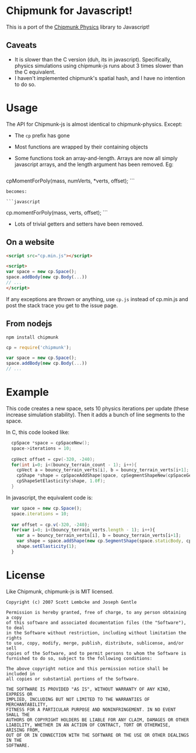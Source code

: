 # Chipmunk for Javascript!

This is a port of the [Chipmunk Physics](http://chipmunk-physics.net/) library to Javascript!

## Caveats

- It is slower than the C version (duh, its in javascript). Specifically, physics simulations using chipmunk-js runs about 3 times slower than the C equivalent.
- I haven't implemented chipmunk's spatial hash, and I have no intention to do so.

# Usage

The API for Chipmunk-js is almost identical to chipmunk-physics. Except:

- The `cp` prefix has gone
- Most functions are wrapped by their containing objects
- Some functions took an array-and-length. Arrays are now all simply javascript arrays, and the length argument has been removed. Eg:

    ```c
cpMomentForPoly(mass, numVerts, *verts, offset);
    ```

    becomes:

    ```javascript
cp.momentForPoly(mass, verts, offset);
    ```

- Lots of trivial getters and setters have been removed.

## On a website

```html
<script src="cp.min.js"></script>

<script>
var space = new cp.Space();
space.addBody(new cp.Body(...))
// ...
</script>
```

If any exceptions are thrown or anything, use `cp.js` instead of cp.min.js and post the stack trace you get to the issue page.

## From nodejs

`npm install chipmunk`

```javascript
cp = require('chipmunk');

var space = new cp.Space();
space.addBody(new cp.Body(...))
// ...
```

# Example

This code creates a new space, sets 10 physics iterations per update (these increase simulation stability). Then it adds a bunch of line segments to the space.

In C, this code looked like:

```C
  cpSpace *space = cpSpaceNew();
  space->iterations = 10;
  
  cpVect offset = cpv(-320, -240);
  for(int i=0; i<(bouncy_terrain_count - 1); i++){
    cpVect a = bouncy_terrain_verts[i], b = bouncy_terrain_verts[i+1];
    cpShape *shape = cpSpaceAddShape(space, cpSegmentShapeNew(cpSpaceGetStaticBody(space), cpvadd(a, offset), cpvadd(b, offset), 0.0f));
    cpShapeSetElasticity(shape, 1.0f);
  }
```

In javascript, the equivalent code is:

```javascript
  var space = new cp.Space();
  space.iterations = 10;
  
  var offset = cp.v(-320, -240);
  for(var i=0; i<(bouncy_terrain_verts.length - 1); i++){
    var a = bouncy_terrain_verts[i], b = bouncy_terrain_verts[i+1];
    var shape = space.addShape(new cp.SegmentShape(space.staticBody, cp.vadd(a, offset), cp.vadd(b, offset), 0));
    shape.setElasticity(1);
  }
```

# License

Like Chipmunk, chipmunk-js is MIT licensed.

```
Copyright (c) 2007 Scott Lembcke and Joseph Gentle

Permission is hereby granted, free of charge, to any person obtaining a copy
of this software and associated documentation files (the "Software"), to deal
in the Software without restriction, including without limitation the rights
to use, copy, modify, merge, publish, distribute, sublicense, and/or sell
copies of the Software, and to permit persons to whom the Software is
furnished to do so, subject to the following conditions:

The above copyright notice and this permission notice shall be included in
all copies or substantial portions of the Software.

THE SOFTWARE IS PROVIDED "AS IS", WITHOUT WARRANTY OF ANY KIND, EXPRESS OR
IMPLIED, INCLUDING BUT NOT LIMITED TO THE WARRANTIES OF MERCHANTABILITY,
FITNESS FOR A PARTICULAR PURPOSE AND NONINFRINGEMENT. IN NO EVENT SHALL THE
AUTHORS OR COPYRIGHT HOLDERS BE LIABLE FOR ANY CLAIM, DAMAGES OR OTHER
LIABILITY, WHETHER IN AN ACTION OF CONTRACT, TORT OR OTHERWISE, ARISING FROM,
OUT OF OR IN CONNECTION WITH THE SOFTWARE OR THE USE OR OTHER DEALINGS IN THE
SOFTWARE.
```
